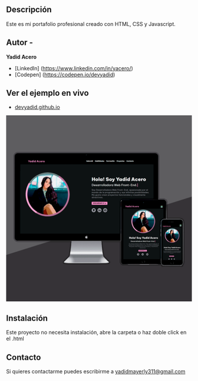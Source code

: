 ## Descripción

Este es mi portafolio profesional creado con HTML, CSS y Javascript.

## Autor -
**Yadid Acero**

* [LinkedIn] (https://www.linkedin.com/in/yacero/)
* [Codepen] (https://codepen.io/devyadid)

## Ver el ejemplo en vivo
- [devyadid.github.io](https://devyadid.github.io/)

![](https://github.com/devyadid/devyadid.github.io/blob/main/assets/projects/projects_portfolio_cover.png)

## Instalación
Este proyecto no necesita instalación, abre la carpeta o haz doble click en el .html

## Contacto
Si quieres contactarme puedes escribirme a yadidmayerly311@gmail.com
